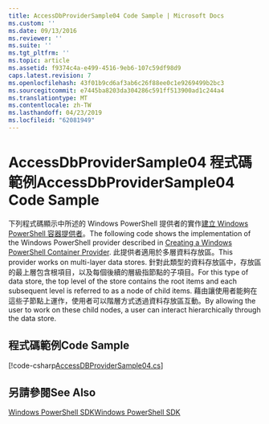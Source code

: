 ```yaml
---
title: AccessDbProviderSample04 Code Sample | Microsoft Docs
ms.custom: ''
ms.date: 09/13/2016
ms.reviewer: ''
ms.suite: ''
ms.tgt_pltfrm: ''
ms.topic: article
ms.assetid: f9374c4a-e499-4516-9eb6-107c59df98d9
caps.latest.revision: 7
ms.openlocfilehash: 43f01b9cd6af3ab6c26f88ee0c1e9269499b2bc3
ms.sourcegitcommit: e7445ba8203da304286c591ff513900ad1c244a4
ms.translationtype: MT
ms.contentlocale: zh-TW
ms.lasthandoff: 04/23/2019
ms.locfileid: "62081949"
---
```

# <a name="accessdbprovidersample04-code-sample"></a><span data-ttu-id="6069a-102">AccessDbProviderSample04 程式碼範例</span><span class="sxs-lookup"><span data-stu-id="6069a-102">AccessDbProviderSample04 Code Sample</span></span>

<span data-ttu-id="6069a-103">下列程式碼顯示中所述的 Windows PowerShell 提供者的實作[建立 Windows PowerShell 容器提供者](./creating-a-windows-powershell-container-provider.md)。</span><span class="sxs-lookup"><span data-stu-id="6069a-103">The following code shows the implementation of the Windows PowerShell provider described in [Creating a Windows PowerShell Container Provider](./creating-a-windows-powershell-container-provider.md).</span></span> <span data-ttu-id="6069a-104">此提供者適用於多層資料存放區。</span><span class="sxs-lookup"><span data-stu-id="6069a-104">This provider works on multi-layer data stores.</span></span> <span data-ttu-id="6069a-105">針對此類型的資料存放區中，存放區的最上層包含根項目，以及每個後續的層級指節點的子項目。</span><span class="sxs-lookup"><span data-stu-id="6069a-105">For this type of data store, the top level of the store contains the root items and each subsequent level is referred to as a node of child items.</span></span> <span data-ttu-id="6069a-106">藉由讓使用者能夠在這些子節點上運作，使用者可以階層方式透過資料存放區互動。</span><span class="sxs-lookup"><span data-stu-id="6069a-106">By allowing the user to work on these child nodes, a user can interact hierarchically through the data store.</span></span>

## <a name="code-sample"></a><span data-ttu-id="6069a-107">程式碼範例</span><span class="sxs-lookup"><span data-stu-id="6069a-107">Code Sample</span></span>

[!code-csharp[AccessDBProviderSample04.cs](../../powershell-sdk-samples/SDK-2.0/csharp/AccessDBProviderSample04/AccessDBProviderSample04.cs#L11-L1635 "AccessDBProviderSample04.cs")]

## <a name="see-also"></a><span data-ttu-id="6069a-108">另請參閱</span><span class="sxs-lookup"><span data-stu-id="6069a-108">See Also</span></span>

[<span data-ttu-id="6069a-109">Windows PowerShell SDK</span><span class="sxs-lookup"><span data-stu-id="6069a-109">Windows PowerShell SDK</span></span>](../windows-powershell-reference.md)